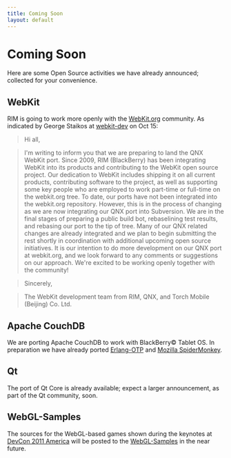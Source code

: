 ```yaml
---
title: Coming Soon
layout: default
---
```


# Coming Soon

Here are some Open Source activities we have already announced; collected for your convenience.

## WebKit

RIM is going to work more openly with the [WebKit.org](http://webkit.org) community. As indicated by George Staikos at [webkit-dev](https://lists.webkit.org/pipermail/webkit-dev/2011-October/018264.html) on Oct 15:

> Hi all,

> I'm writing to inform you that we are preparing to land the QNX WebKit port.
> Since 2009, RIM (BlackBerry) has been integrating WebKit into its products
> and contributing to the WebKit open source project.  Our dedication to WebKit
> includes shipping it on all current products, contributing software to the project,
> as well as supporting some key people who are employed to work part-time or full-time on the
> webkit.org tree.  To date, our ports have not been integrated into the webkit.org
> repository.  However, this is in the process of changing as
> we are now integrating our QNX port into Subversion.  We are in the
> final stages of preparing a public build bot, rebaselining test
> results, and rebasing our port to the tip of tree.  Many of our QNX
> related changes are already integrated and we plan to begin submitting
> the rest shortly in coordination with additional upcoming open source
> initiatives.  It is our intention to do more development on our QNX
> port at webkit.org, and we look forward to any comments or suggestions
> on our approach.  We're excited to be working openly together with the
> community!

> Sincerely,

> The WebKit development team from RIM, QNX, and Torch Mobile (Beijing) Co. Ltd.


## Apache CouchDB

We are porting Apache CouchDB to work with BlackBerry&copy; Tablet OS.  In preparation we have already ported [Erlang-OTP](http://github.com/blackberry/Erlang-OTP) and [Mozilla SpiderMonkey](http://github.com/blackberry/SpiderMonkey).

## Qt

The port of Qt Core is already available; expect a larger announcement, as part of the Qt community, soon.

## WebGL-Samples

The sources for the WebGL-based games shown during the keynotes at [DevCon 2011 America](http://www.blackberrydevcon.com/americas)
will be posted to the [WebGL-Samples](http://github.com/blackberry/WebGL-Samples) in the near future.